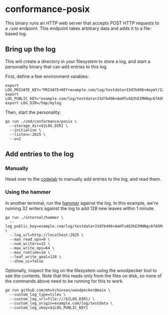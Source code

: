 # conformance-posix
This binary runs an HTTP web server that accepts POST HTTP requests to a `/add` endpoint.
This endpoint takes arbitrary data and adds it to a file-based log.

## Bring up the log
This will create a directory in your filesystem to store a log, and start a personality binary
that can add entries to this log.

First, define a few environment vaiables:

```shell
export LOG_PRIVATE_KEY="PRIVATE+KEY+example.com/log/testdata+33d7b496+AeymY/SZAX0jZcJ8enZ5FY1Dz+wTML2yWSkK+9DSF3eg"
export LOG_PUBLIC_KEY="example.com/log/testdata+33d7b496+AeHTu4Q3hEIMHNqc6fASMsq3rKNx280NI+oO5xCFkkSx"
export LOG_DIR=/tmp/mylog
```

Then, start the personality:

```shell
go run ./cmd/conformance/posix \
  --storage_dir=${LOG_DIR} \
  --initialise \
  --listen=:2025 \
  --v=2
```

## Add entries to the log
### Manually
Head over to the [codelab](../#codelab) to manually add entries to the log, and read them.

### Using the hammer
In another terminal, run the [hammer](./internal/hammer) against the log.
In this example, we're running 32 writers against the log to add 128 new leaves within 1 minute.

```shell
go run ./internal/hammer \
  --log_public_key=example.com/log/testdata+33d7b496+AeHTu4Q3hEIMHNqc6fASMsq3rKNx280NI+oO5xCFkkSx \
  --log_url=http://localhost:2025 \
  --max_read_ops=0 \
  --num_writers=32 \
  --max_write_ops=64 \
  --max_runtime=1m \
  --leaf_write_goal=128 \
  --show_ui=false
```

Optionally, inspect the log on the filesystem using the woodpecker tool to see the contents.
Note that this reads only from the files on disk, so none of the commands above need to be running for this to work.

```shell
go run github.com/mhutchinson/woodpecker@main \
  --custom_log_type=tiles \
  --custom_log_url=file:///${LOG_DIR}/ \
  --custom_log_origin=example.com/log/testdata \
  --custom_log_vkey=${LOG_PUBLIC_KEY}
```
